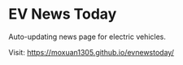 # EV News Today

Auto-updating news page for electric vehicles.

Visit: https://moxuan1305.github.io/evnewstoday/